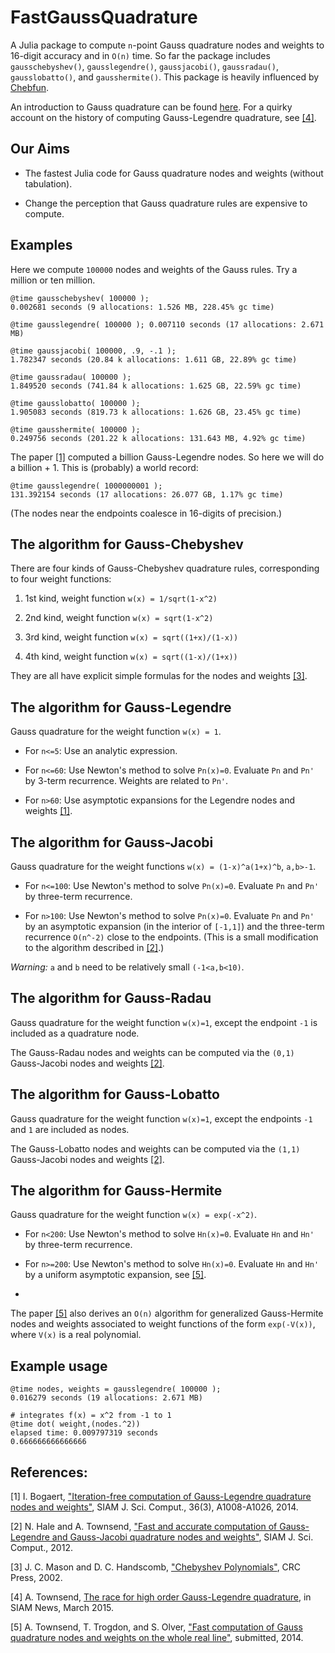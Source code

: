 FastGaussQuadrature
=========
A Julia package to compute `n`-point Gauss quadrature nodes and weights to 16-digit accuracy and in `O(n)` time. So far the package includes `gausschebyshev()`, `gausslegendre()`, `gaussjacobi()`, `gaussradau()`, `gausslobatto()`, and `gausshermite()`. This package is heavily influenced by <a href="http://www.chebfun.org">Chebfun</a>.

An introduction to Gauss quadrature can be found <a href="http://en.wikipedia.org/wiki/Gaussian_quadrature">here</a>. For a quirky account on the history of computing Gauss-Legendre quadrature, see <a href="http://math.mit.edu/~ajt/papers/QuadratureEssay.pdf">[4]</a>.

## Our Aims

* The fastest Julia code for Gauss quadrature nodes and weights (without tabulation).

* Change the perception that Gauss quadrature rules are expensive to compute.

## Examples
Here we compute `100000` nodes and weights of the Gauss rules. Try a million or ten million.

```
@time gausschebyshev( 100000 );
0.002681 seconds (9 allocations: 1.526 MB, 228.45% gc time)

@time gausslegendre( 100000 ); 0.007110 seconds (17 allocations: 2.671 MB)

@time gaussjacobi( 100000, .9, -.1 );
1.782347 seconds (20.84 k allocations: 1.611 GB, 22.89% gc time)

@time gaussradau( 100000 );
1.849520 seconds (741.84 k allocations: 1.625 GB, 22.59% gc time)

@time gausslobatto( 100000 );
1.905083 seconds (819.73 k allocations: 1.626 GB, 23.45% gc time)

@time gausshermite( 100000 );
0.249756 seconds (201.22 k allocations: 131.643 MB, 4.92% gc time)
```

The paper <a href="http://epubs.siam.org/doi/abs/10.1137/140954969">[1]</a> computed a billion Gauss-Legendre nodes. So here we will do a billion + 1. This is (probably) a world record:
```
@time gausslegendre( 1000000001 );
131.392154 seconds (17 allocations: 26.077 GB, 1.17% gc time)
```
(The nodes near the endpoints coalesce in 16-digits of precision.)

## The algorithm for Gauss-Chebyshev
There are four kinds of Gauss-Chebyshev quadrature rules, corresponding to four weight functions:

1. 1st kind, weight function `w(x) = 1/sqrt(1-x^2)`

2. 2nd kind, weight function `w(x) = sqrt(1-x^2)`

3. 3rd kind, weight function `w(x) = sqrt((1+x)/(1-x))`

4. 4th kind, weight function `w(x) = sqrt((1-x)/(1+x))`

They are all have explicit simple formulas for the nodes and weights <a href="http://books.google.com/books?id=8FHf0P3to0UC&lpg=PP1&pg=PA180#v=onepage&q&f=false">[3]</a>.
## The algorithm for Gauss-Legendre
Gauss quadrature for the weight function `w(x) = 1`.

* For `n<=5`: Use an analytic expression.

* For `n<=60`: Use Newton's method to solve `Pn(x)=0`. Evaluate `Pn` and `Pn'` by 3-term recurrence. Weights are related to `Pn'`.

* For `n>60`: Use asymptotic expansions for the Legendre nodes and weights <a href="http://epubs.siam.org/doi/abs/10.1137/140954969">[1]</a>.  

## The algorithm for Gauss-Jacobi
Gauss quadrature for the weight functions `w(x) = (1-x)^a(1+x)^b`, `a,b>-1`.

*  For `n<=100`: Use Newton's method to solve `Pn(x)=0`. Evaluate `Pn` and `Pn'` by three-term recurrence.

*  For `n>100`: Use Newton's method to solve `Pn(x)=0`. Evaluate `Pn` and `Pn'` by an asymptotic expansion (in the interior of `[-1,1]`) and the three-term recurrence `O(n^-2)` close to the endpoints. (This is a small modification to the algorithm described in <a href="http://epubs.siam.org/doi/abs/10.1137/120889873">[2]</a>.)

*Warning:* `a` and `b` need to be relatively small `(-1<a,b<10)`.

## The algorithm for Gauss-Radau
Gauss quadrature for the weight function `w(x)=1`, except the endpoint `-1` is included as a quadrature node.

The Gauss-Radau nodes and weights can be computed via the `(0,1)` Gauss-Jacobi nodes and weights <a href="http://epubs.siam.org/doi/abs/10.1137/120889873">[2]</a>.

## The algorithm for Gauss-Lobatto
Gauss quadrature for the weight function `w(x)=1`, except the endpoints `-1` and `1` are included as nodes.

The Gauss-Lobatto nodes and weights can be computed via the `(1,1)` Gauss-Jacobi nodes and weights <a href="http://epubs.siam.org/doi/abs/10.1137/120889873">[2]</a>.

## The algorithm for Gauss-Hermite
Gauss quadrature for the weight function `w(x) = exp(-x^2)`.

* For `n<200`: Use Newton's method to solve `Hn(x)=0`. Evaluate `Hn` and `Hn'` by three-term recurrence.

* For `n>=200`: Use Newton's method to solve `Hn(x)=0`. Evaluate `Hn` and `Hn'` by a uniform asymptotic expansion, see <a href="http://arxiv.org/abs/1410.5286">[5]</a>.
*
The paper <a href="http://arxiv.org/abs/1410.5286">[5]</a> also derives an `O(n)` algorithm for generalized Gauss-Hermite nodes and weights associated to weight functions of the form `exp(-V(x))`, where `V(x)` is a real polynomial.

## Example usage


```
@time nodes, weights = gausslegendre( 100000 );
0.016279 seconds (19 allocations: 2.671 MB)

# integrates f(x) = x^2 from -1 to 1
@time dot( weight,(nodes.^2))
elapsed time: 0.009797319 seconds
0.666666666666666
```

## References:
[1] I. Bogaert, <a href="http://epubs.siam.org/doi/abs/10.1137/140954969">"Iteration-free computation of Gauss-Legendre quadrature
       nodes and weights"</a>, SIAM J. Sci. Comput., 36(3), A1008-A1026, 2014.

[2] N. Hale and A. Townsend, <a href="http://epubs.siam.org/doi/abs/10.1137/120889873">"Fast and accurate computation of Gauss-Legendre and Gauss-Jacobi quadrature
       nodes and weights"</a>, SIAM J. Sci. Comput., 2012.

[3] J. C. Mason and D. C. Handscomb, <a href="http://books.google.com/books?id=8FHf0P3to0UC&lpg=PP1&dq=Mason%20and%20Handscomb&pg=PP1#v=onepage&q=Mason%20and%20Handscomb&f=false">"Chebyshev Polynomials"</a>, CRC Press, 2002.

[4] A. Townsend, <a href="http://math.mit.edu/~ajt/papers/QuadratureEssay.pdf"> The race for high order Gauss-Legendre quadrature</a>, in SIAM News, March 2015.  

[5] A. Townsend, T. Trogdon, and S. Olver, <a href="http://arxiv.org/abs/1410.5286">"Fast computation of Gauss quadrature nodes and weights on the whole real line"</a>, submitted, 2014.
